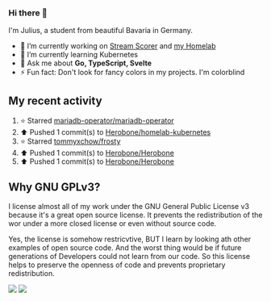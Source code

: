 ### Hi there 👋
I'm Julius, a student from beautiful Bavaria in Germany.

- 🔭 I’m currently working on [Stream Scorer](https://github.com/Herobone/stream-scorer) and [my Homelab](https://github.com/Herobone/homelab-kubernetes)
- 🌱 I’m currently learning Kubernetes
- 💬 Ask me about **Go, TypeScript, Svelte**
- ⚡ Fun fact: Don't look for fancy colors in my projects. I'm colorblind
## My recent activity
<!--RECENT_ACTIVITY:start-->
1. ⭐ Starred [mariadb-operator/mariadb-operator](https://github.com/mariadb-operator/mariadb-operator)<br>
2. ⬆️ Pushed 1 commit(s) to [Herobone/homelab-kubernetes](https://github.com/Herobone/homelab-kubernetes)<br>
3. ⭐ Starred [tommyxchow/frosty](https://github.com/tommyxchow/frosty)<br>
4. ⬆️ Pushed 1 commit(s) to [Herobone/Herobone](https://github.com/Herobone/Herobone)<br>
5. ⬆️ Pushed 1 commit(s) to [Herobone/Herobone](https://github.com/Herobone/Herobone)<br>
<!--RECENT_ACTIVITY:end-->

## Why GNU GPLv3?
I license almost all of my work under the GNU General Public License v3 because it's a great open source license. It prevents the redistribution of the wor under a more closed license or even without source code.

Yes, the license is somehow restricvtive, BUT I learn by looking ath other examples of open source code. And the worst thing would be if future generations of Developers could not learn from our code. So this license helps to preserve the openness of code and prevents proprietary redistribution.

![](http://github-profile-summary-cards.vercel.app/api/cards/profile-details?username=Herobone&theme=github_dark)
![](https://github-profile-trophy.vercel.app/?username=Herobone&theme=darkhub&no-frame=true&margin-w=6)
